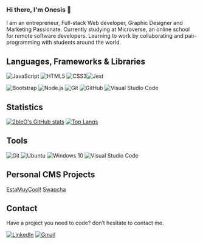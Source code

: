 ### Hi there, I'm Onesis 👋

I am an entrepreneur, Full-stack Web developer, Graphic Designer and Marketing Passionate. Currently studying at Microverse, an online school for remote software developers. Learning to work by collaborating and pair-programming with students around the world.

## Languages, Frameworks & Libraries

<img alt="JavaScript" src="https://img.shields.io/badge/javascript-%23323330.svg?style=for-the-badge&logo=javascript&logoColor=%23F7DF1E"/> <img alt="HTML5" src="https://img.shields.io/badge/html5-%23E34F26.svg?style=for-the-badge&logo=html5&logoColor=white"/> <img alt="CSS3" src="https://img.shields.io/badge/css3-%231572B6.svg?style=for-the-badge&logo=css3&logoColor=white"/><img alt="Jest" src="https://img.shields.io/badge/-jest-%23C21325?style=for-the-badge&logo=jest&logoColor=white"/>

  ![Bootstrap](https://img.shields.io/badge/-Bootstrap-333333?style=flat&logo=bootstrap&logoColor=563D7C)
  ![Node.js](https://img.shields.io/badge/-Node.js-333333?style=flat&logo=node.js)
  ![Git](https://img.shields.io/badge/-Git-333333?style=flat&logo=git)
  ![GitHub](https://img.shields.io/badge/-GitHub-333333?style=flat&logo=github)
  ![Visual Studio Code](https://img.shields.io/badge/-Visual%20Studio%20Code-333333?style=flat&logo=visual-studio-code&logoColor=007ACC)


## Statistics
<div>
  
[![2bleO's GitHub stats](https://github-readme-stats.vercel.app/api?username=2bleo&show_icons=true&theme=dark)](https://github.com/2bleo/github-readme-stats)
[![Top Langs](https://github-readme-stats.vercel.app/api/top-langs/?username=2bleo&show_icons=true&theme=dark)](https://github.com/2bleo/github-readme-stats)
  
</div>

## Tools
 <img alt="Git" src="https://img.shields.io/badge/git-%23F05033.svg?style=for-the-badge&logo=git&logoColor=white"/> <img alt="Ubuntu" src="https://img.shields.io/badge/Ubuntu-E95420?style=for-the-badge&logo=ubuntu&logoColor=white" /> <img alt="Windows 10" src="https://img.shields.io/badge/Windows-0078D6?style=for-the-badge&logo=windows&logoColor=white" /> <img alt="Visual Studio Code" src="https://img.shields.io/badge/VisualStudioCode-0078d7.svg?style=for-the-badge&logo=visual-studio-code&logoColor=white"/>
 
## Personal CMS Projects

[EstaMuyCool!](https://estamuycool.com)
[Swapcha](https://swapcha.com)

## Contact

Have a project you need to code? don’t hesitate to contact me.

[![LinkedIn](https://img.shields.io/badge/linkedin-%230077B5.svg?&style=for-the-badge&logo=linkedin&logoColor=white)](https://www.linkedin.com/in/onesis-olea/)
[![Gmail](https://img.shields.io/badge/gmail-%23D14836.svg?&style=for-the-badge&logo=gmail&logoColor=white)](mailto:onesis.olea@gmail.com)
